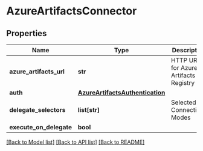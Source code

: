 # AzureArtifactsConnector

## Properties
Name | Type | Description | Notes
------------ | ------------- | ------------- | -------------
**azure_artifacts_url** | **str** | HTTP URL for Azure Artifacts Registry | 
**auth** | [**AzureArtifactsAuthentication**](AzureArtifactsAuthentication.md) |  | 
**delegate_selectors** | **list[str]** | Selected Connectivity Modes | [optional] 
**execute_on_delegate** | **bool** |  | [optional] 

[[Back to Model list]](../README.md#documentation-for-models) [[Back to API list]](../README.md#documentation-for-api-endpoints) [[Back to README]](../README.md)

